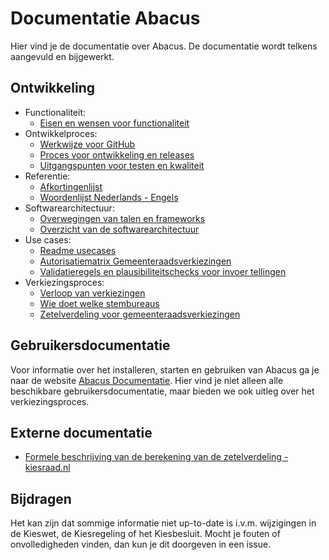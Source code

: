 # Documentatie Abacus

Hier vind je de documentatie over Abacus. De documentatie wordt telkens aangevuld en bijgewerkt.

## Ontwikkeling

- Functionaliteit:
  - [Eisen en wensen voor functionaliteit](/documentatie/functionaliteit/functionaliteit-eisen-en-wensen.md)
- Ontwikkelproces:
  - [Werkwijze voor GitHub](/documentatie/ontwikkelproces/GitHub-werkwijze.md)
  - [Proces voor ontwikkeling en releases](/documentatie/ontwikkelproces/proces-ontwikkeling-en-releases.md)
  - [Uitgangspunten voor testen en kwaliteit](/documentatie/ontwikkelproces/testen-en-kwaliteit.md)
- Referentie:
  - [Afkortingenlijst](/documentatie/referentie/afkortingenlijst.md)
  - [Woordenlijst Nederlands - Engels](/documentatie/referentie/woordenlijst-NL-EN.md)
- Softwarearchitectuur:
  - [Overwegingen van talen en frameworks](/documentatie/softwarearchitectuur/overwegingen-talen-en-frameworks.md)
  - [Overzicht van de softwarearchitectuur](/documentatie/softwarearchitectuur/Overzicht.md)
- Use cases:
  - [Readme usecases](/documentatie/use-cases/README.md)
  - [Autorisatiematrix Gemeenteraadsverkiezingen](/documentatie/use-cases/autorisatiematrix.md)
  - [Validatieregels en plausibiliteitschecks voor invoer tellingen](/documentatie/use-cases/validatieregels-plausibiliteitschecks-tellingen.md)
- Verkiezingsproces:
  - [Verloop van verkiezingen](/documentatie/verkiezingsproces/verloop-verkiezingen.md)
  - [Wie doet welke stembureaus](/documentatie/verkiezingsproces/wie-doet-welke-stembureaus.md)
  - [Zetelverdeling voor gemeenteraadsverkiezingen](/documentatie/verkiezingsproces/zetelverdeling-GR.md)

## Gebruikersdocumentatie

Voor informatie over het installeren, starten en gebruiken van Abacus ga je naar de website [Abacus Documentatie](https://kiesraad.github.io/abacus-documentatie/). Hier vind je niet alleen alle beschikbare gebruikersdocumentatie, maar bieden we ook uitleg over het verkiezingsproces.

## Externe documentatie

- [Formele beschrijving van de berekening van de zetelverdeling - kiesraad.nl](https://www.kiesraad.nl/adviezen-en-publicaties/formulieren/2016/osv/osv-bestanden/formele-beschrijving-berekening-zetelverdeling)

## Bijdragen

Het kan zijn dat sommige informatie niet up-to-date is i.v.m. wijzigingen in de Kieswet, de Kiesregeling of het Kiesbesluit. Mocht je fouten of onvolledigheden vinden, dan kun je dit doorgeven in een issue.
